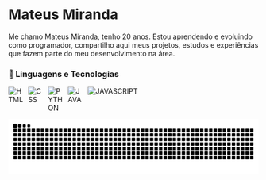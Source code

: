 # Mateus Miranda

Me chamo Mateus Miranda, tenho 20 anos. Estou aprendendo e evoluindo como programador, compartilho aqui meus projetos, estudos e experiências que fazem parte do meu desenvolvimento na área.

### 🤖 Linguagens e Tecnologias



<img 
    align="left" 
    alt="HTML" 
    title="HTML"
    width="30px" 
    style="padding-right: 10px;" 
    src="https://cdn.jsdelivr.net/gh/devicons/devicon@latest/icons/html5/html5-original.svg" 
/>

<img 
    src="https://cdn.jsdelivr.net/gh/devicons/devicon@latest/icons/javascript/javascript-original.svg" 
    alt="JAVASCRIPT"
    title="JAVASCRIPT"
    width="30px"
    style="padding-right: 10px;"
/>
<img 
    align="left" 
    alt="CSS" 
    title="CSS"
    width="30px" 
    style="padding-right: 10px;" 
    src="https://cdn.jsdelivr.net/gh/devicons/devicon@latest/icons/css3/css3-original.svg" 
/>
<img 
    align="left" 
    alt="PYTHON" 
    title="PYTHON"
    width="30px" 
    style="padding-right: 10px;" 
    src="https://cdn.jsdelivr.net/gh/devicons/devicon@latest/icons/python/python-original.svg" />
<img 
    align="left" 
    alt="JAVA" 
    title="JAVA"
    width="30px" 
    style="padding-right: 10px;" 
    src="https://cdn.jsdelivr.net/gh/devicons/devicon@latest/icons/java/java-original.svg" />


<br/>
<br/>


<picture align="center">
  <source media="(prefers-color-scheme: dark)" srcset="https://raw.githubusercontent.com/Mateus23-silva/Mateus23-silva/output/github-contribution-grid-snake-dark.svg">
  <source media="(prefers-color-scheme: light)" srcset="https://raw.githubusercontent.com/Mateus23-silva/Mateus23-silva/output/github-contribution-grid-snake-dark.svg">
  <img align="center" alt="github contribution grid snake animation" src="https://raw.githubusercontent.com/Mateus23-silva/Mateus23-silva/output/github-contribution-grid-snake.svg">
</picture>


          
          
